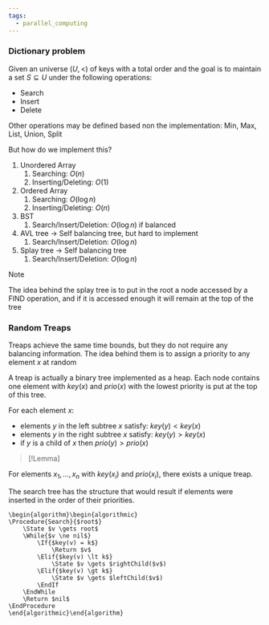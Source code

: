 ```yaml
---
tags:
  - parallel_computing
---
```

### Dictionary problem

Given an universe $(U, <)$ of keys with a total order and the goal is to maintain a set $S \subseteq U$ under the following operations:
- Search
- Insert
- Delete

Other operations may be defined based non the implementation: Min, Max, List, Union, Split

But how do we implement this?
1) Unordered Array
	1) Searching: $O(n)$
	2) Inserting/Deleting: $O(1)$
2) Ordered Array
	1) Searching: $O(\log n)$
	2) Inserting/Deleting: $O(n)$
3) BST
	1) Search/Insert/Deletion: $O(\log n)$ if balanced
4) AVL tree -> Self balancing tree, but hard to implement
	1) Search/Insert/Deletion: $O(\log n)$ 
5) Splay tree -> Self balancing tree
	1) Search/Insert/Deletion: $O(\log n)$ 

>[!note]
>The idea behind the splay tree is to put in the root a node accessed by a FIND operation, and if it is accessed enough it will remain at the top of the tree
### Random Treaps

Treaps achieve the same time bounds, but they do not require any balancing information. The idea behind them is to assign a priority to any element $x$ at random 

A treap is actually a binary tree implemented as a heap. Each node contains one element with $key(x)$ and $prio(x)$ with the lowest priority is put at the top of this tree.

For each element $x$:
- elements $y$ in the left subtree $x$ satisfy: $key(y)<key(x)$
- elements $y$ in the right subtree $x$ satisfy: $key(y)>key(x)$
- if $y$ is a child of $x$ then $prio(y)>prio(x)$

>[!Lemma]
>
For elements $x_{1},\dots,x_{n}$ with $key(x_i)$ and $prio(x_{i})$, there exists a unique treap.

The search tree has the structure that would result if elements were inserted in the order of their priorities.

```pseudo
\begin{algorithm}\begin{algorithmic}
\Procedure{Search}{$root$}
	\State $v \gets root$
	\While{$v \ne nil$}
		\If{$key(v) = k$}
			\Return $v$
		\Elif{$key(v) \lt k$}
			\State $v \gets $rightChild($v$)
		\Elif{$key(v) \gt k$}
			\State $v \gets $leftChild($v$)
		\EndIf
	\EndWhile
	\Return $nil$
\EndProcedure
\end{algorithmic}\end{algorithm}
```

